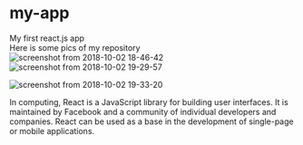 # my-app
 My first react.js app <br>
  Here is some pics of my repository
  ![screenshot from 2018-10-02 18-46-42](https://user-images.githubusercontent.com/36411279/46353186-3528aa00-c679-11e8-9610-ccfc995b9f65.png)
 ![screenshot from 2018-10-02 19-29-57](https://user-images.githubusercontent.com/36411279/46353441-d0ba1a80-c679-11e8-8318-7b9ebed722db.png)

 
 ![screenshot from 2018-10-02 19-33-20](https://user-images.githubusercontent.com/36411279/46353571-31495780-c67a-11e8-8e46-0eaf32d4bd92.png)

In computing, React is a JavaScript library for building user interfaces. It is maintained by Facebook and a community of individual developers and companies. React can be used as a base in the development of single-page or mobile applications.

